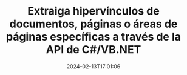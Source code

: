 ---
############################# Static ############################
layout: "auto-gen-parser"
date: 2024-02-13T17:01:06
draft: false
otherformats: odt one otp ott pdf pps ppsx ppt pptx rtf tex vdx vsdm vsdx vssm vssx
ext: xlsb

############################# Head ############################
head_title: ".NET API para analizar y extraer hipervínculos de documentos, páginas o área de página"
head_description: "GroupDocs.Parser .NET La API permite a los programadores de software extraer hipervínculos de documentos, páginas o páginas Área de PDF, DOCX, XLSX, CSV, PPTX, EML, MSG, EPUB & mucho mas."

############################# Header ############################
title: "Extraiga hipervínculos de documentos, páginas o áreas de páginas específicas a través de la API de C#/VB.NET"
description: "GroupDocs.Parser .NET La API permite a los desarrolladores de software analizar y extraer hipervínculos de documentos, páginas o áreas de página de PDF, DOC, DOCX, PPT, PPTX, EML, MSG , XLS, XLSX, CSV, ODT, RTF, EPUB y muchos otros documentos."
bg_image: "https://cms.admin.containerize.com/templates/aspose/App_Themes/V3/images/bg/header1.png"
bg_overlay: false
button:
    enable: true
    icon: "fas fa-arrow-down"
    label: "Descargue prueba gratis"
    link: "https://downloads.groupdocs.com/parser/net"

############################# SubMenu ############################
submenu:
    enable: true

    left:
        img_alt: "GroupDocs.Parser for .NET"
        image: "https://cms.admin.containerize.com/templates/groupdocs/images/product-logos/90x90-noborder/groupdocs-parser-net.png"
        product: "GroupDocs.Parser"
        platform: ".NET"

    middle:
        button:

            # button loop
            - link: "https://apireference.groupdocs.com/parser/net"
              text: "Referencia de la API"

            # button loop
            - link: "https://github.com/groupdocs-parser"
              text: "Ejemplos de código"

            # button loop
            - link: "https://products.groupdocs.app/parser/family"
              text: "demostraciones en vivo"

            # button loop
            - link: "https://purchase.groupdocs.com/pricing/parser/net"
              text: "Precios"

    right:
        link_download: "https://downloads.groupdocs.com/parser"
        link_learn: "https://docs.groupdocs.com/parser/net"
        link_buy: "https://purchase.groupdocs.com"

############################# About ############################
about:
    enable: true
    title: "¿Cómo analizar y extraer hipervínculos de documentos XLSB a través de la API .NET?"
    content: |
        Un hipervínculo es un fragmento de texto, una imagen o un icono que apunta a un documento completo o a una parte particular dentro de un documento. El uso de hipervínculos permite a los usuarios navegar a una página web o documento. A menudo se requiere extraer hipervínculos de un documento y usarlo para acceder a documentos externos o páginas web. GroupDocs.Parser for .NET es una fascinante API de extracción de texto de documentos que proporciona una funcionalidad completa para implementar soluciones de extracción de texto y metadatos. Admite la extracción de texto e hipervínculos de PDF, correos electrónicos, libros electrónicos, Microsoft Office formatos: Word (DOC, DOCX), PowerPoint (PPT, PPTX), Excel ( XLS, XLSX), formatos de LibreOffice y muchos más. Admite varias funciones avanzadas para el análisis de documentos, la extracción de texto sin formato y estructurado, la búsqueda de texto por palabras clave, la extracción de metadatos o imágenes, los contenedores y los archivos adjuntos, y mucho más.
        
        

############################# Steps ############################
steps:
    enable: true
    title_left: "Extraer hipervínculos de XLSB en .NET"
    content_left: |
        [GroupDocs.Parser for .NET](/es/parser/net/) facilita a los desarrolladores de C# extraer hipervínculos de un archivo XLSB mediante la implementación de unos sencillos pasos.
        
        * Crear una instancia del objeto [Parser](https://reference.groupdocs.com/net/parser/groupdocs.parser/parser) para el documento inicial;
        * Compruebe si el documento admite la extracción de hipervínculos;
        * Llame al método [GetHyperlinks](https://reference.groupdocs.com/parser/net/groupdocs.parser/parser/methods/gethyperlinks) y obtenga la colección de [PageHyperlinkArea](https://reference.groupdocs.com/parser/net/groupdocs.parser.data/pagehyperlinkarea) objetos;
        * Recorra la colección y obtenga un texto de hipervínculo y una URL.

    title_right: "Más información sobre la extracción de hipervínculos"
    content_right: |
        * <a href="https://docs.groupdocs.com/parser/net/extract-hyperlinks-from-document/">Cómo extraer hipervínculos del documento</a>
        * <a href="https://docs.groupdocs.com/parser/net/extract-hyperlinks-from-document-page/">Cómo extraer hipervínculos de la página del documento</a>
        * <a href="https://docs.groupdocs.com/parser/net/extract-hyperlinks-from-document-page-area/">Cómo extraer hipervínculos del área de la página del documento</a>
    
    code: |
     {{% parser/additional-styles %}}
     {{< parser/code-parser title="Cómo extraer hipervínculos del archivo XLSB usando el código de ejemplo C#">}}

        ```csharp    
        // Extraiga hipervínculos del archivo XLSB usando la API GroupDocs.Parser
        // Crear una instancia de la clase Parser
        using (Parser parser = new Parser(filePath)) {
            // Compruebe si el documento admite la extracción de hipervínculos
            if (!parser.Features.Hyperlinks) {
                Console.WriteLine("El documento no admite la extracción de hipervínculos.");
                return;
            }
            // Extraer hipervínculos del documento
            IEnumerable<PageHyperlinkArea> hyperlinks = parser.GetHyperlinks();
            // Iterar sobre hipervínculos
            foreach (PageHyperlinkArea h in hyperlinks) {
                // Imprimir el texto del hipervínculo
                Console.WriteLine(h.Text);
                // Imprima la URL del hipervínculo
                Console.WriteLine(h.Url);
                Console.WriteLine();
            }
        }
        ```
     {{< /parser/code-parser >}}

############################# More ############################
more:
    enable: true
    title_left: "Requisitos del sistema"
    content_left: |
        GroupDocs.Parser for .NET Las API son compatibles con todas las principales plataformas y sistemas operativos. Antes de ejecutar el código a continuación, asegúrese de tener instalados los siguientes requisitos previos en su sistema.
        
        * Sistemas operativos: Microsoft Windows, Linux, MacOS
        * Entornos de desarrollo: Microsoft Visual Studio, Xamarin, MonoDevelop
        * Marcos
        * Descarga la última versión de GroupDocs.Parser for .NET desde [Nuget](https://www.nuget.org/packages/groupdocs.parser)

    title_right: "Por qué usar GroupDocs.Parser for .NET"
    content_right: |
        * Compatibilidad con la extracción de texto sin formato de cualquier documento compatible    
        * Análisis de documentos a través de plantillas definidas por el usuario    
        * Totalmente compatible con la extracción de texto estructurado    
        * Búsqueda de texto por palabra clave y expresión regular    
        * Extraiga texto formateado, metadatos, imágenes, contenedores y archivos adjuntos    
        * Extraiga la tabla de contenido para algunos formatos de documentos compatibles    
        * Analizar datos de formulario de PDF documentos    
        * Extraer hipervínculos del documento   
        
############################# About Formats ############################
about_formats:
    enable: true

############################# More Formats ############################
more_formats:
    enable: true
    title: "Extraer hipervínculos de otros formatos de documentos"
    content: |
        .NET API de extracción de hipervínculos y análisis de documentos para formatos de archivo e imágenes. Extraiga datos para algunos de los formatos de archivo populares como se indica a continuación.

############################# Back to top ###############################
back_to_top:
    enable: true
---